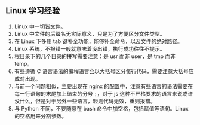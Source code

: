 ## Linux 学习经验

1. Linux 中一切皆文件。
2. Linux 中文件的后缀名无实际意义，只是为了方便区分文件类型。
3. 在 Linux 下多用 tab 键补全功能，能够补全命令，以及文件的绝对路径。
4. Linux 系统，不报错一般就意味着没出错，执行成功往往不提示。
5. 根目录下的几个目录的拼写需要注意：是 usr 而非 user，是 tmp 而非 temp。
6. 有些遵循 C 语言语法的编程语言会以大括号区分每行代码，需要注意大括号应成对出现。
7. 与前一个问题相似，主要出现在 nginx 的配置中，注意有些语言的语法需要在每一行语句的末尾加上结束的分号 `;`，对于 js 这种不严格要求的语言来说或许没什么，但是对于另外一些语言，轻则代码无效，重则报错。
8. 与 Python 不同，不要随意在 bash 命令中加空格，包括赋值等语句。Linux 的空格用来分割参数。